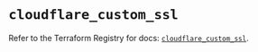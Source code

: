 # `cloudflare_custom_ssl`

Refer to the Terraform Registry for docs: [`cloudflare_custom_ssl`](https://registry.terraform.io/providers/cloudflare/cloudflare/5.0.0/docs/resources/custom_ssl).
